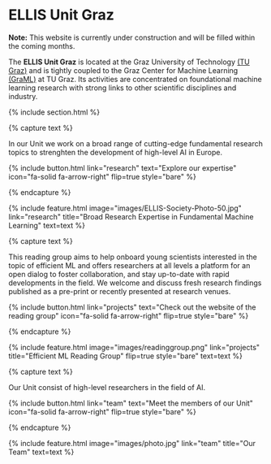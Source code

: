 ---
---

# ELLIS Unit Graz

**Note:** This website is currently under construction and will be filled within the coming months. 

The **ELLIS Unit Graz** is located at the Graz University of Technology [(TU Graz)](https://www.tugraz.at/en/home) and is tightly coupled to the Graz Center for Machine Learning [(GraML)](https://www.tugraz.at/en/research/research-at-tu-graz/research-centers/graz-center-for-machine-learning/) at TU Graz. Its activities are concentrated on foundational machine learning research with strong links to other scientific disciplines and industry.

{% include section.html %}

{% capture text %}

In our Unit we work on a broad range of cutting-edge fundamental research topics to strenghten the development of high-level AI in Europe.

{%
  include button.html
  link="research"
  text="Explore our expertise"
  icon="fa-solid fa-arrow-right"
  flip=true
  style="bare"
%}

{% endcapture %}

{%
  include feature.html
  image="images/ELLIS-Society-Photo-50.jpg"
  link="research"
  title="Broad Research Expertise in Fundamental Machine Learning"
  text=text
%}

{% capture text %}

This reading group aims to help onboard young scientists interested in the topic of efficient ML and offers researchers at all levels a platform for an open dialog to foster collaboration, and stay up-to-date with rapid developments in the field. We welcome and discuss fresh research findings published as a pre-print or recently presented at research venues. 

{%
  include button.html
  link="projects"
  text="Check out the website of the reading group"
  icon="fa-solid fa-arrow-right"
  flip=true
  style="bare"
%}

{% endcapture %}

{%
  include feature.html
  image="images/readinggroup.png"
  link="projects"
  title="Efficient ML Reading Group"
  flip=true
  style="bare"
  text=text
%}

{% capture text %}

Our Unit consist of high-level researchers in the field of AI.

{%
  include button.html
  link="team"
  text="Meet the members of our Unit"
  icon="fa-solid fa-arrow-right"
  flip=true
  style="bare"
%}

{% endcapture %}

{%
  include feature.html
  image="images/photo.jpg"
  link="team"
  title="Our Team"
  text=text
%}
